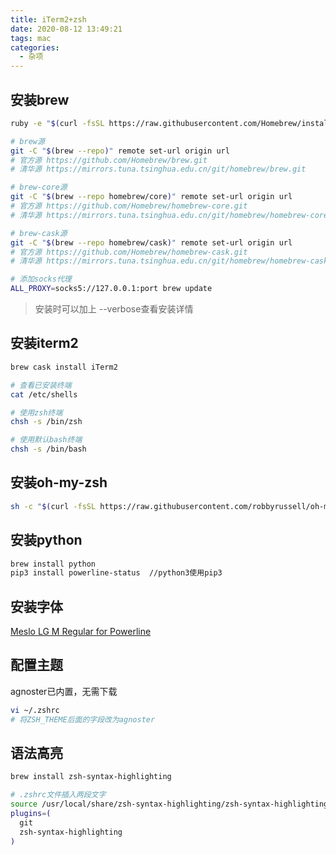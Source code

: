 ```yaml
---
title: iTerm2+zsh
date: 2020-08-12 13:49:21
tags: mac
categories:
  - 杂项
---
```


## 安装brew

```bash
ruby -e "$(curl -fsSL https://raw.githubusercontent.com/Homebrew/install/master/install)"
```

```bash
# brew源
git -C "$(brew --repo)" remote set-url origin url
# 官方源 https://github.com/Homebrew/brew.git
# 清华源 https://mirrors.tuna.tsinghua.edu.cn/git/homebrew/brew.git

# brew-core源
git -C "$(brew --repo homebrew/core)" remote set-url origin url
# 官方源 https://github.com/Homebrew/homebrew-core.git
# 清华源 https://mirrors.tuna.tsinghua.edu.cn/git/homebrew/homebrew-core.git

# brew-cask源
git -C "$(brew --repo homebrew/cask)" remote set-url origin url
# 官方源 https://github.com/Homebrew/homebrew-cask.git
# 清华源 https://mirrors.tuna.tsinghua.edu.cn/git/homebrew/homebrew-cask.git
```

```bash
# 添加socks代理
ALL_PROXY=socks5://127.0.0.1:port brew update
```
> 安装时可以加上 --verbose查看安装详情

## 安装iterm2

```bash
brew cask install iTerm2

# 查看已安装终端
cat /etc/shells

# 使用zsh终端
chsh -s /bin/zsh

# 使用默认bash终端
chsh -s /bin/bash

```

## 安装oh-my-zsh

```bash
sh -c "$(curl -fsSL https://raw.githubusercontent.com/robbyrussell/oh-my-zsh/master/tools/install.sh)"
```

## 安装python

```bash
brew install python
pip3 install powerline-status  //python3使用pip3
```

## 安装字体

[Meslo LG M Regular for Powerline](https://github.com/powerline/fonts/blob/master/Meslo%20Slashed/Meslo%20LG%20M%20Regular%20for%20Powerline.ttf)


## 配置主题

agnoster已内置，无需下载
```bash
vi ~/.zshrc
# 将ZSH_THEME后面的字段改为agnoster
```

## 语法高亮

```bash
brew install zsh-syntax-highlighting

# .zshrc文件插入两段文字
source /usr/local/share/zsh-syntax-highlighting/zsh-syntax-highlighting.zsh
plugins=(
  git
  zsh-syntax-highlighting
)
```


